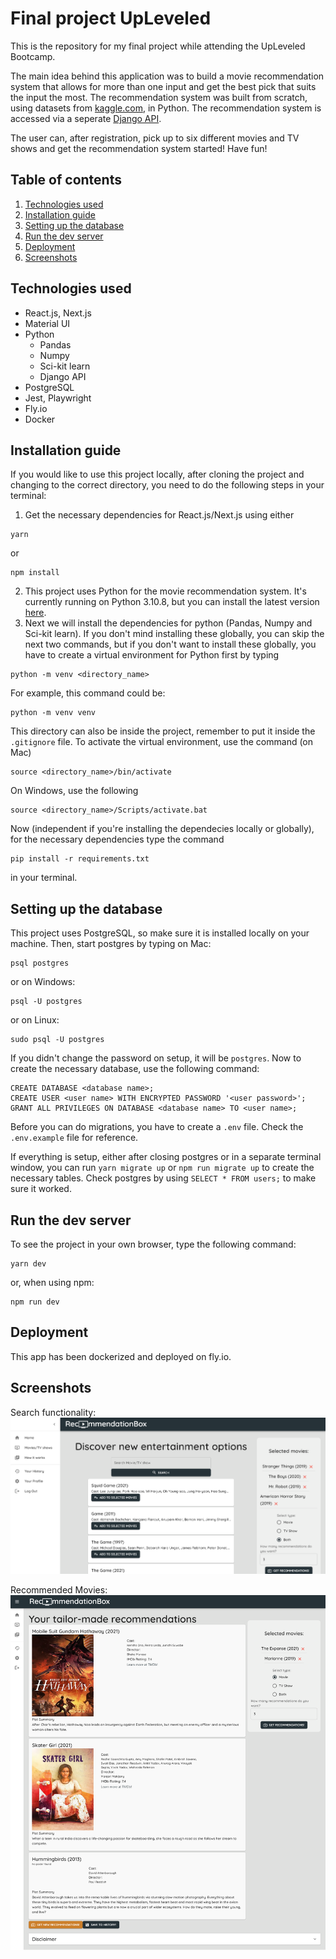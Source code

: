 # Final project UpLeveled

This is the repository for my final project while attending the UpLeveled Bootcamp.

The main idea behind this application was to build a movie recommendation system that allows for more than one input and get the best pick that suits the input the most. The recommendation system was built from scratch, using datasets from [kaggle.com](https://www.kaggle.com), in Python. The recommendation system is accessed via a seperate [Django API](https://github.com/DerTimonius/recommendation-box-django).

The user can, after registration, pick up to six different movies and TV shows and get the recommendation system started! Have fun!

## Table of contents

1. [Technologies used](#technologies-used)
2. [Installation guide](#installation-guide)
3. [Setting up the database](#setting-up-the-database)
4. [Run the dev server](#run-the-dev-server)
5. [Deployment](#deployment)
6. [Screenshots](#screenshots)

## Technologies used

- React.js, Next.js
- Material UI
- Python
  - Pandas
  - Numpy
  - Sci-kit learn
  - Django API
- PostgreSQL
- Jest, Playwright
- Fly.io
- Docker

## Installation guide

If you would like to use this project locally, after cloning the project and changing to the correct directory, you need to do the following steps in your terminal:

1. Get the necessary dependencies for React.js/Next.js using either

```
yarn
```

or

```
npm install
```

2. This project uses Python for the movie recommendation system. It's currently running on Python 3.10.8, but you can install the latest version [here](https://www.python.org).
3. Next we will install the dependencies for python (Pandas, Numpy and Sci-kit learn). If you don't mind installing these globally, you can skip the next two commands, but if you don't want to install these globally, you have to create a virtual environment for Python first by typing

```
python -m venv <directory_name>
```

For example, this command could be:

```
python -m venv venv
```

This directory can also be inside the project, remember to put it inside the `.gitignore` file.
To activate the virtual environment, use the command (on Mac)

```
source <directory_name>/bin/activate
```

On Windows, use the following

```
source <directory_name>/Scripts/activate.bat
```

Now (independent if you're installing the dependecies locally or globally), for the necessary dependencies type the command

```
pip install -r requirements.txt
```

in your terminal.

## Setting up the database

This project uses PostgreSQL, so make sure it is installed locally on your machine. Then, start postgres by typing on Mac:

```
psql postgres
```

or on Windows:

```
psql -U postgres
```

or on Linux:

```
sudo psql -U postgres
```

If you didn't change the password on setup, it will be `postgres`. Now to create the necessary database, use the following command:

```
CREATE DATABASE <database name>;
CREATE USER <user name> WITH ENCRYPTED PASSWORD '<user password>';
GRANT ALL PRIVILEGES ON DATABASE <database name> TO <user name>;
```

Before you can do migrations, you have to create a `.env` file. Check the `.env.example` file for reference.

If everything is setup, either after closing postgres or in a separate terminal window, you can run `yarn migrate up` or `npm run migrate up` to create the necessary tables. Check postgres by using `SELECT * FROM users;` to make sure it worked.

## Run the dev server

To see the project in your own browser, type the following command:

```
yarn dev
```

or, when using npm:

```
npm run dev
```

## Deployment

This app has been dockerized and deployed on fly.io.

## Screenshots

Search functionality:
![Screenshot of search functionality](/screenshots/screenshot-1.png)

Recommended Movies:
![Screenshot of recommended movies](/screenshots/screenshot-2.png)
